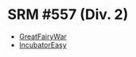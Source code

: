 # SRM #557 (Div. 2)

* [GreatFairyWar][]
* [IncubatorEasy][]

[GreatFairyWar]: http://community.topcoder.com/stat?c=problem_statement&pm=11954&rd=15179
[IncubatorEasy]: http://community.topcoder.com/stat?c=problem_statement&pm=12196&rd=15179
